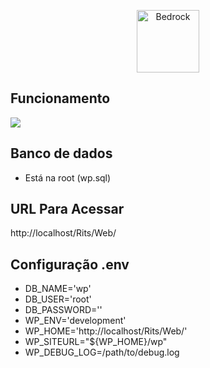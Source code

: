 <p align="center">
  <a href="https://roots.io/bedrock/">
    <img alt="Bedrock" src="https://cdn.roots.io/app/uploads/logo-bedrock.svg" height="100">
  </a>
</p>

## Funcionamento

<img src="https://i.ibb.co/q5g11sw/ezgif-4-c91e52031f95.gif" />

## Banco de dados 

- Está na root (wp.sql)

## URL Para Acessar 
http://localhost/Rits/Web/


## Configuração .env

- DB_NAME='wp'
- DB_USER='root'
- DB_PASSWORD=''
- WP_ENV='development'
- WP_HOME='http://localhost/Rits/Web/'
- WP_SITEURL="${WP_HOME}/wp"
- WP_DEBUG_LOG=/path/to/debug.log




